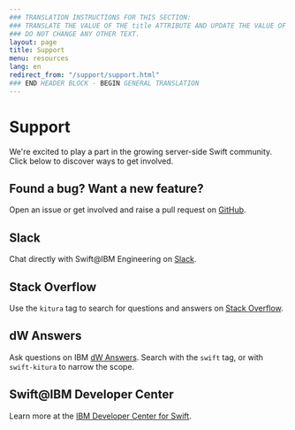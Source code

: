 ```yaml
---
### TRANSLATION INSTRUCTIONS FOR THIS SECTION:
### TRANSLATE THE VALUE OF THE title ATTRIBUTE AND UPDATE THE VALUE OF THE lang ATTRIBUTE.
### DO NOT CHANGE ANY OTHER TEXT.
layout: page
title: Support
menu: resources
lang: en
redirect_from: "/support/support.html"
### END HEADER BLOCK - BEGIN GENERAL TRANSLATION
---
```


<div class="titleBlock">
  <h1>Support</h1>
  <p>We're excited to play a part in the growing server-side Swift community.<br>Click below to discover ways to get involved.</p>
</div>

## Found a bug? Want a new feature?

Open an issue or get involved and raise a pull request on [GitHub](https://github.com/IBM-Swift/Kitura/issues).

## Slack

Chat directly with Swift@IBM Engineering on [Slack](http://swift-at-ibm-slack.mybluemix.net/).

## Stack Overflow

Use the `kitura` tag to search for questions and answers on [Stack Overflow](https://stackoverflow.com/search?q=kitura).

## dW Answers

Ask questions on IBM [dW Answers](https://developer.ibm.com/answers/). Search with the `swift` tag, or with `swift-kitura` to narrow the scope.

## Swift@IBM Developer Center
Learn more at the [IBM Developer Center for Swift](https://developer.ibm.com/swift/).

